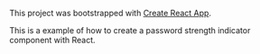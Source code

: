 This project was bootstrapped with [Create React App](https://github.com/facebookincubator/create-react-app).

This is a example of how to create a password strength indicator component with React.